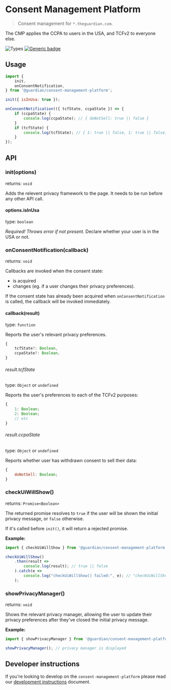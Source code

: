 # Consent Management Platform

> Consent management for `*.theguardian.com`.

The CMP applies the CCPA to users in the USA, and TCFv2 to everyone else.

![Types](https://img.shields.io/npm/types/@guardian/consent-management-platform)
[![Generic badge](https://img.shields.io/badge/google-chat-259082.svg)](https://chat.google.com/room/AAAAhlhgDTU)

## Usage

```js
import {
    init,
    onConsentNotification,
} from '@guardian/consent-management-platform';

init({ isInUsa: true });

onConsentNotification(({ tcfState, ccpaState }) => {
    if (ccpaState) {
        console.log(ccpaState); // { doNotSell: true || false }
    }
    if (tcfState) {
        console.log(tcfState); // { 1: true || false, 1: true || false, ... }
    }
});
```

## API

### init(options)

returns: `void`

Adds the relevent privacy framework to the page. It needs to be run before any other API call.

#### options.isInUsa

type: `boolean`

_Required! Throws error if not present._ Declare whether your user is in the USA or not.

### onConsentNotification(callback)

returns: `void`

Callbacks are invoked when the consent state:

-   is acquired
-   changes (eg. if a user changes their privacy preferences).

If the consent state has already been acquired when `onConsentNotification` is called, the callback will be invoked immediately.

#### callback(result)

type: `function`

Reports the user's relevant privacy preferences.

```js
{
    tcfState?: Boolean,
    ccpaState?: Boolean,
}
```

###### result.tcfState

type: `Object` or `undefined`

Reports the user's preferences to each of the TCFv2 purposes:

```js
{
    1: Boolean;
    2: Boolean;
    // etc
}
```

###### result.ccpaState

type: `Object` or `undefined`

Reports whether user has withdrawn consent to sell their data:

```js
{
    doNotSell: Boolean;
}
```

### checkUiWillShow()

returns: `Promise<Boolean>`

The returned promise resolves to `true` if the user will be shown the initial privacy message, or `false` otherwise.

If it's called before `init()`, it will return a rejected promise.

**Example:**

```js
import { checkUiWillShow } from '@guardian/consent-management-platform';

checkUiWillShow()
    .then(result =>
        console.log(result); // true || false
    ).catch(e =>
        console.log("checkUiWillShow() failed:", e); // "checkUiWillShow() failed: called before init()"
    );
```

### showPrivacyManager()

returns: `void`

Shows the relevant privacy manager, allowing the user to update their privacy preferences after they've closed the initial privacy message.

**Example:**

```js
import { showPrivacyManager } from '@guardian/consent-management-platform';

showPrivacyManager(); // privacy manager is displayed
```

## Developer instructions

If you're looking to develop on the `consent-management-platform` please read our [development instructions](docs/01-development-instructions.md) document.
